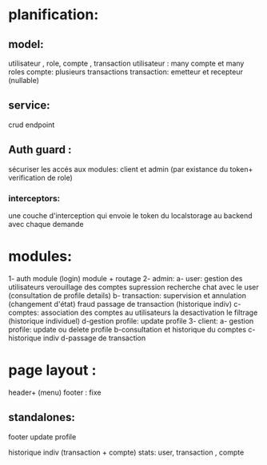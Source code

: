 # planification:
## model: 
utilisateur , role, compte , transaction
utilisateur : many compte et many roles
compte: plusieurs transactions
transaction: emetteur et recepteur (nullable)
## service:
 crud endpoint 
 ## Auth guard : 
 sécuriser les accés aux modules: client et admin (par existance du token+ verification de role)
 ### interceptors:
 une couche d'interception qui envoie le token du localstorage au backend avec chaque demande
 # modules:
 1- auth module (login) module + routage
 2- admin: 
      a- user: gestion des utilisateurs  verouillage des comptes supression recherche chat avec le user (consultation de profile details)
      b- transaction: supervision et annulation (changement d'état) fraud passage de transaction (historique indiv)
      c- comptes: association des comptes au utilisateurs la desactivation le filtrage (historique individuel)
      d-gestion profile: update profile
3- client:
  a- gestion profile: update ou delete profile
  b-consultation et historique du comptes
  c-historique indiv
  d-passage de transaction
# page layout :
header+ (menu)
footer : fixe
## standalones:

footer
update profile

historique indiv (transaction + compte)
stats: user, transaction , compte






